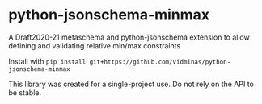 # python-jsonschema-minmax
A Draft2020-21 metaschema and python-jsonschema extension to allow defining and validating relative min/max constraints

Install with `pip install git+https://github.com/Vidminas/python-jsonschema-minmax`

This library was created for a single-project use. Do not rely on the API to be stable.